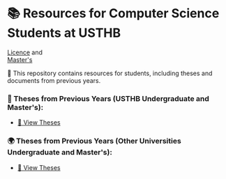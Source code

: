 # 📚 Resources for Computer Science Students at USTHB 
[Licence](https://github.com/safia-itouchene/ressources-licence-master-informatique/blob/main/Master.md)  and  
[Master's](https://github.com/safia-itouchene/ressources-licence-master-informatique/blob/main/Licence.md)

📂 This repository contains resources for students, including theses and documents from previous years.

### 📖 Theses from Previous Years (USTHB Undergraduate and Master's):
- [🔗 View Theses](https://drive.google.com/drive/folders/1dVkxTOSLtLpa4LXgT6C_Faowiz8QZ0Sl)

### 🌍 Theses from Previous Years (Other Universities Undergraduate and Master's):
- [🔗 View Theses](https://drive.google.com/drive/folders/1K2h3UQn2APPBfRzJRIgffjDPDvH19Wh0)
